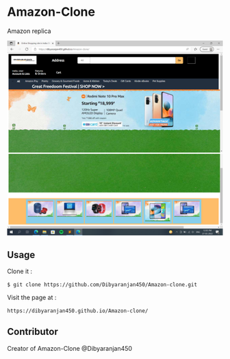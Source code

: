 # Amazon-Clone

Amazon replica

![Screenshot Img](img/amazon-screenshot-img-0.png)
![Screenshot Img](img/amazon-screenshot-img-1.png)

## Usage

Clone it :

```
$ git clone https://github.com/Dibyaranjan450/Amazon-clone.git
```

Visit the page at : 

```
https://dibyaranjan450.github.io/Amazon-clone/
```

## Contributor

Creator of Amazon-Clone @Dibyaranjan450
